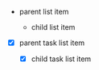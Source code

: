 * parent list item

     * child list item

* [x] parent task list item

     * [x] child task list item
